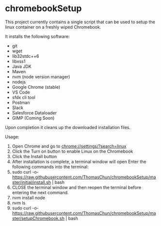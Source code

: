 # chromebookSetup

This project currently contains a single script that can be used to setup the linux container on a freshly wiped Chromebook.

It installs the following software:
* git 
* wget 
* lib32stdc++6 
* libxss1
* Java JDK
* Maven
* nvm (node version manager)
* nodejs
* Google Chrome (stable)
* VS Code
* sfdx cli tool
* Postman
* Slack
* Salesforce Dataloader
* GIMP (Coming Soon)

Upon completion it cleans up the downloaded installation files.

Usage:
1. Open Chrome and go to [chrome://settings/?search=linux](chrome://settings/?search=linux)
2. Click the Turn on button to enable Linux on the Chromebook
3. Click the Install button
4. After installation is complete, a terminal window will open
Enter the following commands into the terminal:
5. sudo curl -o- https://raw.githubusercontent.com/ThomasChun/chromebookSetup/master/initial/install.sh | bash
6. CLOSE the terminal window and then reopen the terminal before entering the next command.
7. nvm install node
8. nvm ls
9. sudo curl -o- https://raw.githubusercontent.com/ThomasChun/chromebookSetup/master/setupChromebook.sh | bash